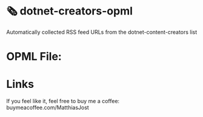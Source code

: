 # 🗞️ dotnet-creators-opml

Automatically collected RSS feed URLs from the dotnet-content-creators list

# OPML File:


# Links
If you feel like it, feel free to buy me a coffee: buymeacoffee.com/MatthiasJost
